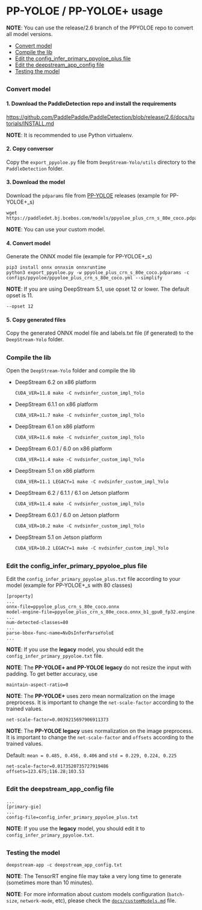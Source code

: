 # PP-YOLOE / PP-YOLOE+ usage

**NOTE**: You can use the release/2.6 branch of the PPYOLOE repo to convert all model versions.

* [Convert model](#convert-model)
* [Compile the lib](#compile-the-lib)
* [Edit the config_infer_primary_ppyoloe_plus file](#edit-the-config_infer_primary_ppyoloe_plus-file)
* [Edit the deepstream_app_config file](#edit-the-deepstream_app_config-file)
* [Testing the model](#testing-the-model)

##

### Convert model

#### 1. Download the PaddleDetection repo and install the requirements

https://github.com/PaddlePaddle/PaddleDetection/blob/release/2.6/docs/tutorials/INSTALL.md

**NOTE**: It is recommended to use Python virtualenv.

#### 2. Copy conversor

Copy the `export_ppyoloe.py` file from `DeepStream-Yolo/utils` directory to the `PaddleDetection` folder.

#### 3. Download the model

Download the `pdparams` file from [PP-YOLOE](https://github.com/PaddlePaddle/PaddleDetection/tree/release/2.6/configs/ppyoloe) releases (example for PP-YOLOE+_s)

```
wget https://paddledet.bj.bcebos.com/models/ppyoloe_plus_crn_s_80e_coco.pdparams
```

**NOTE**: You can use your custom model.

#### 4. Convert model

Generate the ONNX model file (example for PP-YOLOE+_s)

```
pip3 install onnx onnxsim onnxruntime
python3 export_ppyoloe.py -w ppyoloe_plus_crn_s_80e_coco.pdparams -c configs/ppyoloe/ppyoloe_plus_crn_s_80e_coco.yml --simplify
```

**NOTE**: If you are using DeepStream 5.1, use opset 12 or lower. The default opset is 11.

```
--opset 12
```

#### 5. Copy generated files

Copy the generated ONNX model file and labels.txt file (if generated) to the `DeepStream-Yolo` folder.

##

### Compile the lib

Open the `DeepStream-Yolo` folder and compile the lib

* DeepStream 6.2 on x86 platform

  ```
  CUDA_VER=11.8 make -C nvdsinfer_custom_impl_Yolo
  ```

* DeepStream 6.1.1 on x86 platform

  ```
  CUDA_VER=11.7 make -C nvdsinfer_custom_impl_Yolo
  ```

* DeepStream 6.1 on x86 platform

  ```
  CUDA_VER=11.6 make -C nvdsinfer_custom_impl_Yolo
  ```

* DeepStream 6.0.1 / 6.0 on x86 platform

  ```
  CUDA_VER=11.4 make -C nvdsinfer_custom_impl_Yolo
  ```

* DeepStream 5.1 on x86 platform

  ```
  CUDA_VER=11.1 LEGACY=1 make -C nvdsinfer_custom_impl_Yolo
  ```

* DeepStream 6.2 / 6.1.1 / 6.1 on Jetson platform

  ```
  CUDA_VER=11.4 make -C nvdsinfer_custom_impl_Yolo
  ```

* DeepStream 6.0.1 / 6.0 on Jetson platform

  ```
  CUDA_VER=10.2 make -C nvdsinfer_custom_impl_Yolo
  ```

* DeepStream 5.1 on Jetson platform

  ```
  CUDA_VER=10.2 LEGACY=1 make -C nvdsinfer_custom_impl_Yolo
  ```

##

### Edit the config_infer_primary_ppyoloe_plus file

Edit the `config_infer_primary_ppyoloe_plus.txt` file according to your model (example for PP-YOLOE+_s with 80 classes)

```
[property]
...
onnx-file=ppyoloe_plus_crn_s_80e_coco.onnx
model-engine-file=ppyoloe_plus_crn_s_80e_coco.onnx_b1_gpu0_fp32.engine
...
num-detected-classes=80
...
parse-bbox-func-name=NvDsInferParseYoloE
...
```

**NOTE**: If you use the **legacy** model, you should edit the `config_infer_primary_ppyoloe.txt` file.

**NOTE**: The **PP-YOLOE+ and PP-YOLOE legacy** do not resize the input with padding. To get better accuracy, use

```
maintain-aspect-ratio=0
```

**NOTE**: The **PP-YOLOE+** uses zero mean normalization on the image preprocess. It is important to change the `net-scale-factor` according to the trained values.

```
net-scale-factor=0.0039215697906911373
```

**NOTE**: The **PP-YOLOE legacy** uses normalization on the image preprocess. It is important to change the `net-scale-factor` and `offsets` according to the trained values.

Default: `mean = 0.485, 0.456, 0.406` and `std = 0.229, 0.224, 0.225`

```
net-scale-factor=0.0173520735727919486
offsets=123.675;116.28;103.53
```

##

### Edit the deepstream_app_config file

```
...
[primary-gie]
...
config-file=config_infer_primary_ppyoloe_plus.txt
```

**NOTE**: If you use the **legacy** model, you should edit it to `config_infer_primary_ppyoloe.txt`.

##

### Testing the model

```
deepstream-app -c deepstream_app_config.txt
```

**NOTE**: The TensorRT engine file may take a very long time to generate (sometimes more than 10 minutes).

**NOTE**: For more information about custom models configuration (`batch-size`, `network-mode`, etc), please check the [`docs/customModels.md`](customModels.md) file.
